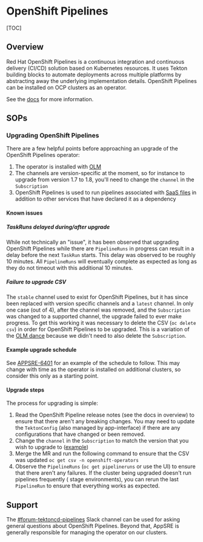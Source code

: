 # OpenShift Pipelines

[TOC]

## Overview

Red Hat OpenShift Pipelines is a continuous integration and continuous
delivery (CI/CD) solution based on Kubernetes resources. It uses Tekton building blocks
to automate deployments across multiple platforms by abstracting away the underlying
implementation details. OpenShift Pipelines can be installed on OCP clusters as an
operator.

See
the [docs](https://docs.openshift.com/container-platform/4.11/cicd/pipelines/understanding-openshift-pipelines.html)
for more information.

## SOPs

### Upgrading OpenShift Pipelines

There are a few helpful points before approaching an upgrade of the OpenShift Pipelines
operator:

1. The operator is installed with [OLM](https://olm.operatorframework.io/docs/)
2. The channels are version-specific at the moment, so for instance to upgrade from
   version 1.7 to 1.8, you'll need to change the `channel` in the `Subscription`
3. OpenShift Pipelines is used to run pipelines associated
   with [SaaS files](/docs/app-sre/continuous-delivery-in-app-interface.md) in addition
   to other services that have declared it as a dependency

#### Known issues

##### TaskRuns delayed during/after upgrade

While not technically an "issue", it has been observed that upgrading OpenShift
Pipelines while there are `PipelineRuns` in progress can result in a delay before the
next `TaskRun` starts. This delay was observed to be roughly 10 minutes.
All `PipelineRuns` will eventually complete as expected as long as they do not timeout
with this additional 10 minutes.

##### Failure to upgrade CSV

The `stable` channel used to exist for OpenShift Pipelines, but it has since been
replaced with version specific channels and a `latest` channel. In only one case
(out of 4), after the channel was removed, and the `Subscription` was changed to a
supported channel, the upgrade failed to ever make progress. To get this working it was
necessary to delete the CSV (`oc delete csv`) in order for OpenShift Pipelines to be
upgraded. This is a variation of the [OLM dance](/docs/app-sre/olm-troubleshooting.md)
because we didn't need to also delete the `Subscription`.

#### Example upgrade schedule

See [APPSRE-6401](https://issues.redhat.com/browse/APPSRE-6401) for an example of the
schedule to follow. This may change with time as the operator is installed on additional
clusters, so consider this only as a starting point.

#### Upgrade steps

The process for upgrading is simple:

1. Read the OpenShift Pipeline release notes (see the docs in overview) to ensure that
   there aren't any breaking changes. You may need to update the `TektonConfig` (also
   managed by app-interface) if there are any configurations that have changed or been
   removed.
2. Change the `channel` in the `Subscription` to match the version that you wish to
   upgrade
   to ([example](/resources/tekton/openshift-pipelines-operator-rh-1-9.subscription.yaml))
3. Merge the MR and run the following command to ensure that the CSV was
   updated `oc get csv -n openshift-operators`
4. Observe the `PipelineRuns` (`oc get pipelineruns` or use the UI) to ensure that there
   aren't any failures. If the cluster being upgraded doesn't run pipelines frequently (
   stage environments), you can rerun the last `PipelineRun` to ensure that everything
   works as expected.

## Support

The [#forum-tektoncd-pipelines](https://redhat-internal.slack.com/archives/CSPS1077U) Slack
channel can be used for asking general questions about OpenShift Pipelines. Beyond that,
AppSRE is generally responsible for managing the operator on our clusters.
